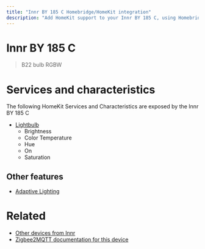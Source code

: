 ```yaml
---
title: "Innr BY 185 C Homebridge/HomeKit integration"
description: "Add HomeKit support to your Innr BY 185 C, using Homebridge, Zigbee2MQTT and homebridge-z2m."
---
```

<!---
This file has been GENERATED using src/docgen/docgen.ts
DO NOT EDIT THIS FILE MANUALLY!
-->
# Innr BY 185 C
> B22 bulb RGBW


# Services and characteristics
The following HomeKit Services and Characteristics are exposed by
the Innr BY 185 C

* [Lightbulb](../../light.md)
  * Brightness
  * Color Temperature
  * Hue
  * On
  * Saturation


## Other features
* [Adaptive Lighting](../../light.md)


# Related
* [Other devices from Innr](../index.md#innr)
* [Zigbee2MQTT documentation for this device](https://www.zigbee2mqtt.io/devices/BY_185_C.html)